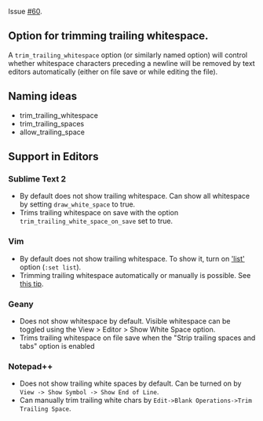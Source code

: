 Issue [#60](https://github.com/editorconfig/editorconfig/issues/60).

## Option for trimming trailing whitespace.

A `trim_trailing_whitespace` option (or similarly named option) will control whether whitespace characters preceding a newline will be removed by text editors automatically (either on file save or while editing the file).

## Naming ideas

- trim_trailing_whitespace
- trim_trailing_spaces
- allow_trailing_space


## Support in Editors

### Sublime Text 2

- By default does not show trailing whitespace. Can show all whitespace by setting `draw_white_space` to true.
- Trims trailing whitespace on save with the option `trim_trailing_white_space_on_save` set to true.

### Vim

- By default does not show trailing whitespace. To show it, turn on ['list'](http://vimdoc.sourceforge.net/htmldoc/options.html#%27list%27) option (`:set list`).
- Trimming trailing whitespace automatically or manually is possible. See [this tip](http://vim.wikia.com/wiki/Remove_unwanted_spaces).

### Geany

- Does not show whitespace by default. Visible whitespace can be toggled using the View > Editor > Show White Space option.
- Trims trailing whitespace on file save when the "Strip trailing spaces and tabs" option is enabled

### Notepad++

- Does not show trailing white spaces by default. Can be turned on by `View -> Show Symbol -> Show End of Line`.
- Can manually trim trailing white chars by `Edit->Blank Operations->Trim Trailing Space`.